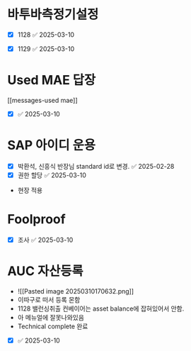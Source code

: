
# 바투바측정기설정
- [x] 1128 ✅ 2025-03-10
- [x] 1129 ✅ 2025-03-10


# Used MAE 답장
[[messages-used mae]]
- [x]  ✅ 2025-03-10

# SAP 아이디 운용
- [x] 박환석, 신흥식 반장님 standard id로 변경. ✅ 2025-02-28
- [x] 권한 할당 ✅ 2025-03-10
- 현장 적용

# Foolproof

- [x] 조사 ✅ 2025-03-10

# AUC 자산등록
- ![[Pasted image 20250310170632.png]]
- 이따구로 떠서 등록 몬함
- 1128 밸런싱취출 컨베이어는 asset balance에 잡혀있어서 안함.
- 아 메뉴얼에 잘못나와있음
- Technical complete
완료
- [x]  ✅ 2025-03-10